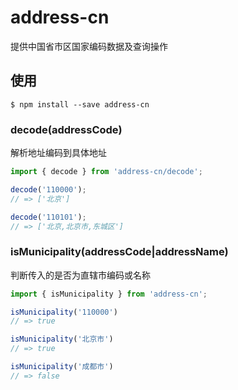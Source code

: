 # address-cn

提供中国省市区国家编码数据及查询操作

## 使用

```shell
$ npm install --save address-cn
```

### decode(addressCode)

解析地址编码到具体地址

```javascript
import { decode } from 'address-cn/decode';

decode('110000');
// => ['北京']

decode('110101');
// => ['北京,北京市,东城区']
```

### isMunicipality(addressCode|addressName)

判断传入的是否为直辖市编码或名称

```javascript
import { isMunicipality } from 'address-cn';

isMunicipality('110000')
// => true

isMunicipality('北京市')
// => true

isMunicipality('成都市')
// => false
```